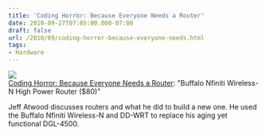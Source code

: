 ```yaml
---
title: 'Coding Horror: Because Everyone Needs a Router'
date: 2010-09-27T07:05:00.000-07:00
draft: false
url: /2010/09/coding-horror-because-everyone-needs.html
tags: 
- Hardware
---
```


[![](http://www.codinghorror.com/.a/6a0120a85dcdae970b013487b30216970c-800wi)](http://www.codinghorror.com/.a/6a0120a85dcdae970b013487b30216970c-800wi)  
[Coding Horror: Because Everyone Needs a Router](http://www.codinghorror.com/blog/2010/09/because-everyone-needs-a-router.html): "Buffalo Nfiniti Wireless-N High Power Router ($80)"

  

Jeff Atwood discusses routers and what he did to build a new one. He used the Buffalo Nfiniti Wireless-N and DD-WRT to replace his aging yet functional DGL-4500.